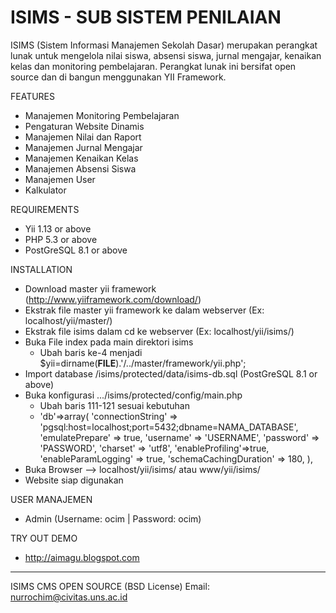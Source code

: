 ISIMS - SUB SISTEM PENILAIAN
=====
ISIMS (Sistem Informasi Manajemen Sekolah Dasar) 
merupakan perangkat lunak untuk mengelola
nilai siswa, absensi siswa, jurnal mengajar, 
kenaikan kelas dan monitoring pembelajaran. 
Perangkat lunak ini bersifat open source dan 
di bangun menggunakan YII Framework.

FEATURES
- Manajemen Monitoring Pembelajaran 
- Pengaturan Website Dinamis 
- Manajemen Nilai dan Raport 
- Manajemen Jurnal Mengajar 
- Manajemen Kenaikan Kelas 
- Manajemen Absensi Siswa 
- Manajemen User 
- Kalkulator

REQUIREMENTS
- Yii 1.13 or above
- PHP 5.3 or above
- PostGreSQL 8.1 or above

INSTALLATION
- Download master yii framework (http://www.yiiframework.com/download/)
- Ekstrak file master yii framework ke dalam webserver (Ex: localhost/yii/master/)
- Ekstrak file isims dalam cd ke webserver (Ex: localhost/yii/isims/)
- Buka File index pada main direktori isims
   * Ubah baris ke-4 menjadi $yii=dirname(__FILE__).'/../master/framework/yii.php';
- Import database /isims/protected/data/isims-db.sql (PostGreSQL 8.1 or above)
- Buka konfigurasi .../isims/protected/config/main.php
   * Ubah baris 111-121 sesuai kebutuhan
   * 'db'=>array(
		'connectionString' => 'pgsql:host=localhost;port=5432;dbname=NAMA_DATABASE',
		'emulatePrepare' => true,
		'username' => 'USERNAME',
		'password' => 'PASSWORD',
		'charset' => 'utf8',
		'enableProfiling'=>true,
		'enableParamLogging' => true,
		'schemaCachingDuration' => 180,
	 ),
- Buka Browser --> localhost/yii/isims/ atau www/yii/isims/
- Website siap digunakan

USER MANAJEMEN
* Admin (Username: ocim | Password: ocim)

TRY OUT DEMO
* http://aimagu.blogspot.com

_____________________________________________________________________________________

ISIMS CMS OPEN SOURCE (BSD License)
Email: nurrochim@civitas.uns.ac.id
